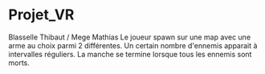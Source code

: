 # Projet_VR
Blasselle Thibaut / Mege Mathias
Le joueur spawn sur une map avec une arme au choix parmi 2 différentes.
Un certain nombre d'ennemis apparait à intervalles réguliers.
La manche se termine lorsque tous les ennemis sont morts. 
